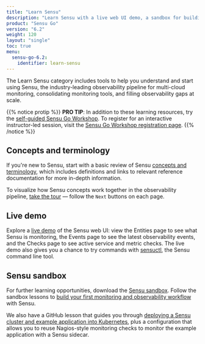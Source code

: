 ```yaml
---
title: "Learn Sensu"
description: "Learn Sensu with a live web UI demo, a sandbox for building observability workflows, and a glossary of Sensu terminology with links to in-depth documentation."
product: "Sensu Go"
version: "6.2"
weight: 120
layout: "single"
toc: true
menu:
  sensu-go-6.2:
    identifier: learn-sensu
---
```


The Learn Sensu category includes tools to help you understand and start using Sensu, the industry-leading observability pipeline for multi-cloud monitoring, consolidating monitoring tools, and filling observability gaps at scale.

{{% notice protip %}}
**PRO TIP**: In addition to these learning resources, try the [self-guided Sensu Go Workshop](https://sensu.io/resources?type=workshop).
To register for an interactive instructor-led session, visit the [Sensu Go Workshop registration page](https://sensu.io/sensu-go-workshop).
{{% /notice %}}

## Concepts and terminology

If you're new to Sensu, start with a basic review of Sensu [concepts and terminology][1], which includes definitions and links to relevant reference documentation for more in-depth information.

To visualize how Sensu concepts work together in the observability pipeline, [take the tour][6] &mdash; follow the `Next` buttons on each page.

## Live demo

Explore a [live demo][3] of the Sensu web UI: view the Entities page to see what Sensu is monitoring, the Events page to see the latest observability events, and the Checks page to see active service and metric checks.
The live demo also gives you a chance to try commands with [sensuctl][8], the Sensu command line tool.

## Sensu sandbox

For further learning opportunities, download the [Sensu sandbox][4].
Follow the sandbox lessons to [build your first monitoring and observability workflow][5] with Sensu.

We also have a GitHub lesson that guides you through [deploying a Sensu cluster and example application into Kubernetes][7], plus a configuration that allows you to reuse Nagios-style monitoring checks to monitor the example application with a Sensu sidecar.


[1]: concepts-terminology/
[3]: demo/
[4]: sandbox/
[5]: learn-sensu-sandbox/
[6]: ../observability-pipeline/
[7]: https://github.com/sensu/sensu-k8s-quick-start#getting-started-with-sensu-go-on-kubernetes
[8]: ../sensuctl/
